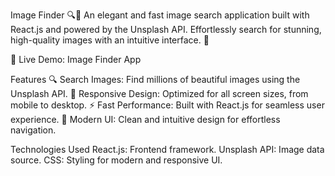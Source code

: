 Image Finder 🔍📸
An elegant and fast image search application built with React.js and powered by the Unsplash API. Effortlessly search for stunning, high-quality images with an intuitive interface. 🌟

🚀 Live Demo: Image Finder App

Features
🔍 Search Images: Find millions of beautiful images using the Unsplash API.
📱 Responsive Design: Optimized for all screen sizes, from mobile to desktop.
⚡ Fast Performance: Built with React.js for seamless user experience.
🎨 Modern UI: Clean and intuitive design for effortless navigation.

Technologies Used
React.js: Frontend framework.
Unsplash API: Image data source.
CSS: Styling for modern and responsive UI.
